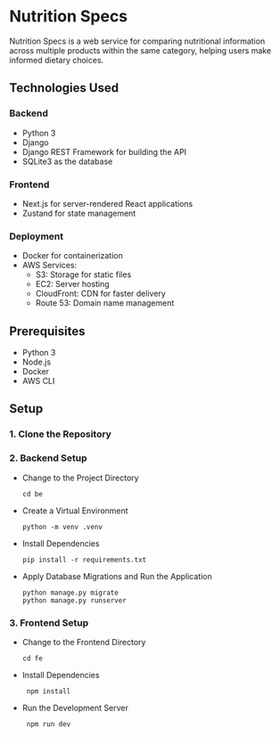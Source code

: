 # Nutrition Specs

Nutrition Specs is a web service for comparing nutritional information across multiple products within the same category, helping users make informed dietary choices.

## Technologies Used

### Backend

- Python 3
- Django
- Django REST Framework for building the API
- SQLite3 as the database

### Frontend

- Next.js for server-rendered React applications
- Zustand for state management

### Deployment

- Docker for containerization
- AWS Services:
  - S3: Storage for static files
  - EC2: Server hosting
  - CloudFront: CDN for faster delivery
  - Route 53: Domain name management

## Prerequisites

- Python 3
- Node.js
- Docker
- AWS CLI

## Setup

### 1. Clone the Repository

### 2. Backend Setup

- Change to the Project Directory

  ```
  cd be
  ```

- Create a Virtual Environment

  ```
  python -m venv .venv
  ```

- Install Dependencies

  ```
  pip install -r requirements.txt
  ```

- Apply Database Migrations and Run the Application

  ```
  python manage.py migrate
  python manage.py runserver
  ```

### 3. Frontend Setup

- Change to the Frontend Directory

  ```
  cd fe
  ```

- Install Dependencies

  ```
   npm install
  ```

- Run the Development Server

  ```
   npm run dev
  ```
